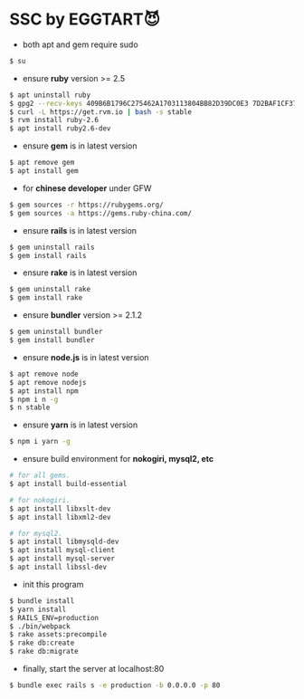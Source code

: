 # SSC by EGGTART😈

* both apt and gem require sudo
```bash
$ su
```

* ensure **ruby** version >= 2.5
```bash
$ apt uninstall ruby
$ gpg2 --recv-keys 409B6B1796C275462A1703113804BB82D39DC0E3 7D2BAF1CF37B13E2069D6956105BD0E739499BDB
$ curl -L https://get.rvm.io | bash -s stable
$ rvm install ruby-2.6
$ apt install ruby2.6-dev
```

* ensure **gem** is in latest version
```bash
$ apt remove gem
$ apt install gem
```

* for **chinese developer** under GFW
```bash
$ gem sources -r https://rubygems.org/
$ gem sources -a https://gems.ruby-china.com/
```

* ensure **rails** is in latest version
```bash
$ gem uninstall rails
$ gem install rails
```

* ensure **rake** is in latest version
```bash
$ gem uninstall rake
$ gem install rake
```

* ensure **bundler** version >= 2.1.2
```bash
$ gem uninstall bundler
$ gem install bundler
```

* ensure **node.js** is in latest version
```bash
$ apt remove node
$ apt remove nodejs
$ apt install npm
$ npm i n -g
$ n stable
```

* ensure **yarn** is in latest version
```bash
$ npm i yarn -g
```

* ensure build environment for **nokogiri, mysql2, etc**
```bash
# for all gems.
$ apt install build-essential

# for nokogiri.
$ apt install libxslt-dev
$ apt install libxml2-dev

# for mysql2.
$ apt install libmysqld-dev
$ apt install mysql-client
$ apt install mysql-server
$ apt install libssl-dev
```

* init this program
```bash
$ bundle install
$ yarn install
$ RAILS_ENV=production
$ ./bin/webpack
$ rake assets:precompile
$ rake db:create
$ rake db:migrate
```

* finally, start the server at localhost:80
```bash
$ bundle exec rails s -e production -b 0.0.0.0 -p 80
```
